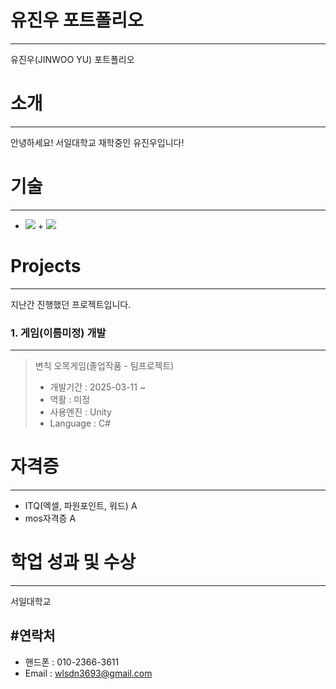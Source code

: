 # 유진우 포트폴리오
---
유진우(JINWOO YU) 포트폴리오
# 소개
---
안녕하세요! 서일대학교 재학중인 유진우입니다!

# 기술
---
+ <img src="https://img.shields.io/badge/java-007396?style=for-the-badge&logo=java&logoColor=white">  + <img src="https://img.shields.io/badge/c++-00599C?style=for-the-badge&logo=c%2B%2B&logoColor=white">

# Projects
---
지난간 진행했던 프로젝트입니다.

### 1. 게임(이름미정) 개발
---
> 변칙 오목게임(졸업작품 - 팀프로젝트)
> + 개발기간 : 2025-03-11 ~
> + 역활 : 미정
> + 사용엔진 : Unity
> + Language : C#


# 자격증
---
+ ITQ(엑셀, 파원포인트, 워드) A
+ mos자격증 A


# 학업 성과 및 수상
---
서일대학교 


#연락처
---
+ 핸드폰 : 010-2366-3611
+ Email : wlsdn3693@gmail.com
